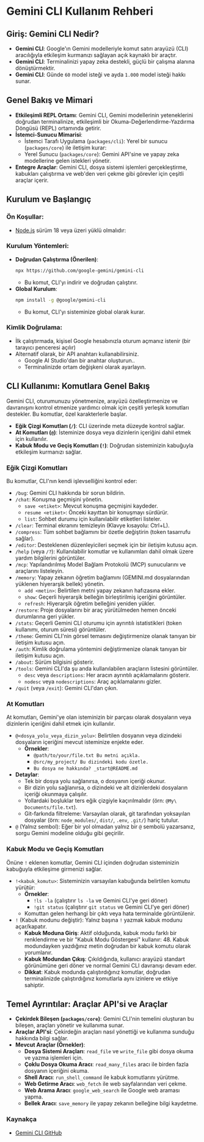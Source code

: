 # Gemini CLI Kullanım Rehberi

## Giriş: Gemini CLI Nedir?

- **Gemini CLI**: Google'ın Gemini modelleriyle komut satırı arayüzü (CLI) aracılığıyla etkileşim kurmanızı sağlayan açık kaynaklı bir araçtır.
- **Gemini CLI**: Terminalinizi yapay zeka destekli, güçlü bir çalışma alanına dönüştürmektir.
- **Gemini CLI**: Günde `60` model isteği ve ayda `1.000` model isteği hakkı sunar.

## Genel Bakış ve Mimari

- **Etkileşimli REPL Ortamı**: Gemini CLI, Gemini modellerinin yeteneklerini doğrudan terminalinize, etkileşimli bir Okuma-Değerlendirme-Yazdırma Döngüsü (REPL) ortamında getirir.
- **İstemci-Sunucu Mimarisi**:
  - İstemci Tarafı Uygulama (`packages/cli`): Yerel bir sunucu (`packages/core`) ile iletişim kurar:
  - Yerel Sunucu (`packages/core`): Gemini API'sine ve yapay zeka modellerine gelen istekleri yönetir.
- **Entegre Araçlar**: Gemini CLI, dosya sistemi işlemleri gerçekleştirme, kabukları çalıştırma ve web'den veri çekme gibi görevler için çeşitli araçlar içerir.

## Kurulum ve Başlangıç

### Ön Koşullar:

- [Node.js](https://nodejs.org/en/download) sürüm 18 veya üzeri yüklü olmalıdır:

### Kurulum Yöntemleri:

- **Doğrudan Çalıştırma (Önerilen)**:
  ```bash
  npx https://github.com/google-gemini/gemini-cli
  ```
  - Bu komut, CLI'yı indirir ve doğrudan çalıştırır.
- **Global Kurulum**:
  ```bash
  npm install -g @google/gemini-cli
  ```
  - Bu komut, CLI'yı sisteminize global olarak kurar.

### Kimlik Doğrulama:

- İlk çalıştırmada, kişisel Google hesabınızla oturum açmanız istenir (bir tarayıcı penceresi açılır)
- Alternatif olarak, bir API anahtarı kullanabilirsiniz.
  - Google AI Studio'dan bir anahtar oluşturun..
  - Terminalinizde ortam değişkeni olarak ayarlayın.

## CLI Kullanımı: Komutlara Genel Bakış

Gemini CLI, oturumunuzu yönetmenize, arayüzü özelleştirmenize ve davranışını kontrol etmenize yardımcı olmak için çeşitli yerleşik komutları destekler. Bu komutlar, özel karakterlerle başlar.

- **Eğik Çizgi Komutları (`/`)**: CLI üzerinde meta düzeyde kontrol sağlar.
- **At Komutları (`@`)**: İsteminize dosya veya dizinlerin içeriğini dahil etmek için kullanılır.
- **Kabuk Modu ve Geçiş Komutları (`!`)**: Doğrudan sisteminizin kabuğuyla etkileşim kurmanızı sağlar.

### Eğik Çizgi Komutları

Bu komutlar, CLI'nın kendi işlevselliğini kontrol eder:

- `/bug`: Gemini CLI hakkında bir sorun bildirin.
- `/chat`: Konuşma geçmişini yönetin.
  - `save <etiket>`: Mevcut konuşma geçmişini kaydeder.
  - `resume <etiket>`: Önceki kayıttan bir konuşmayı sürdürür.
  - `list`: Sohbet durumu için kullanılabilir etiketleri listeler.
- `/clear`: Terminal ekranını temizleyin (Klavye kısayolu: Ctrl+L).
- `/compress`: Tüm sohbet bağlamını bir özetle değiştirin (token tasarrufu sağlar).
- `/editor`: Desteklenen düzenleyicileri seçmek için bir iletişim kutusu açın.
- `/help` (veya `/?`): Kullanılabilir komutlar ve kullanımları dahil olmak üzere yardım bilgilerini görüntüler.
- `/mcp`: Yapılandırılmış Model Bağlam Protokolü (MCP) sunucularını ve araçlarını listeleyin.
- `/memory`: Yapay zekanın öğretim bağlamını (GEMINI.md dosyalarından yüklenen hiyerarşik bellek) yönetin.
  - `add <metin>`: Belirtilen metni yapay zekanın hafızasına ekler.
  - `show`: Geçerli hiyerarşik belleğin birleştirilmiş içeriğini görüntüler.
  - `refresh`: Hiyerarşik öğretim belleğini yeniden yükler.
- `/restore`: Proje dosyalarını bir araç yürütülmeden hemen önceki durumlarına geri yükler.
- `/stats`: Geçerli Gemini CLI oturumu için ayrıntılı istatistikleri (token kullanımı, oturum süresi) görüntüler.
- `/theme`: Gemini CLI'nin görsel temasını değiştirmenize olanak tanıyan bir iletişim kutusu açın.
- `/auth`: Kimlik doğrulama yöntemini değiştirmenize olanak tanıyan bir iletişim kutusu açın.
- `/about`: Sürüm bilgisini gösterir.
- `/tools`: Gemini CLI'da şu anda kullanılabilen araçların listesini görüntüler.
  - `desc` veya `descriptions`: Her aracın ayrıntılı açıklamalarını gösterir.
  - `nodesc` veya `nodescriptions`: Araç açıklamalarını gizler.
- `/quit` (veya `/exit`): Gemini CLI'dan çıkın.

### At Komutları

At komutları, Gemini'ye olan isteminizin bir parçası olarak dosyaların veya dizinlerin içeriğini dahil etmek için kullanılır.

- `@<dosya_yolu_veya_dizin_yolu>`: Belirtilen dosyanın veya dizindeki dosyaların içeriğini mevcut isteminize enjekte eder.
  - **Örnekler**:
    - `@path/to/your/file.txt Bu metni açıkla.`
    - `@src/my_project/ Bu dizindeki kodu özetle.`
    - `Bu dosya ne hakkında? _start@README.md`
- **Detaylar**:
  - Tek bir dosya yolu sağlanırsa, o dosyanın içeriği okunur.
  - Bir dizin yolu sağlanırsa, o dizindeki ve alt dizinlerdeki dosyaların içeriği okunmaya çalışılır.
  - Yollardaki boşluklar ters eğik çizgiyle kaçırılmalıdır (örn: `@My\ Documents/file.txt`).
  - Git-farkında filtreleme: Varsayılan olarak, git tarafından yoksayılan dosyalar (örn: `node_modules/`, `dist/`, `.env`, `.git/`) hariç tutulur.
- `@` (Yalnız sembol): Eğer bir yol olmadan yalnız bir `@` sembolü yazarsanız, sorgu Gemini modeline olduğu gibi geçirilir.

### Kabuk Modu ve Geçiş Komutları

Önüne `!` eklenen komutlar, Gemini CLI içinden doğrudan sisteminizin kabuğuyla etkileşime girmenizi sağlar.

- `!<kabuk_komutu>`: Sisteminizin varsayılan kabuğunda belirtilen komutu yürütür:
  - **Örnekler**:
    - `!ls -la` (çalıştırır `ls -la` ve Gemini CLI'ye geri döner)
    - `!git status` (çalıştırır `git status` ve Gemini CLI'ye geri döner)
  - Komuttan gelen herhangi bir çıktı veya hata terminalde görüntülenir.
- `!` (Kabuk modunu değiştir): Yalnız başına `!` yazmak kabuk modunu açar/kapatır.
  - **Kabuk Moduna Giriş**: Aktif olduğunda, kabuk modu farklı bir renklendirme ve bir "Kabuk Modu Göstergesi" kullanır: 48. Kabuk modundayken yazdığınız metin doğrudan bir kabuk komutu olarak yorumlanır.
  - **Kabuk Modundan Çıkış**: Çıkıldığında, kullanıcı arayüzü standart görünümüne geri döner ve normal Gemini CLI davranışı devam eder.
  - **Dikkat**: Kabuk modunda çalıştırdığınız komutlar, doğrudan terminalinizde çalıştırdığınız komutlarla aynı izinlere ve etkiye sahiptir.

## Temel Ayrıntılar: Araçlar API'si ve Araçlar

- **Çekirdek Bileşen (`packages/core`)**: Gemini CLI'nin temelini oluşturan bu bileşen, araçları yönetir ve kullanıma sunar.
- **Araçlar API'si**: Çekirdeğin araçları nasıl yönettiği ve kullanıma sunduğu hakkında bilgi sağlar.
- **Mevcut Araçlar (Örnekler)**:
  - **Dosya Sistemi Araçları**: `read_file` ve `write_file` gibi dosya okuma ve yazma işlemleri için.
  - **Çoklu Dosya Okuma Aracı**: `read_many_files` aracı ile birden fazla dosyanın içeriğini okuma.
  - **Shell Aracı**: `run_shell_command` ile kabuk komutlarını yürütme.
  - **Web Getirme Aracı**: `web_fetch` ile web sayfalarından veri çekme.
  - **Web Arama Aracı**: `google_web_search` ile Google web araması yapma.
  - **Bellek Aracı**: `save_memory` ile yapay zekanın belleğine bilgi kaydetme.

### Kaynakça

- [Gemini CLI GitHub](https://github.com/google-gemini/gemini-cli)
